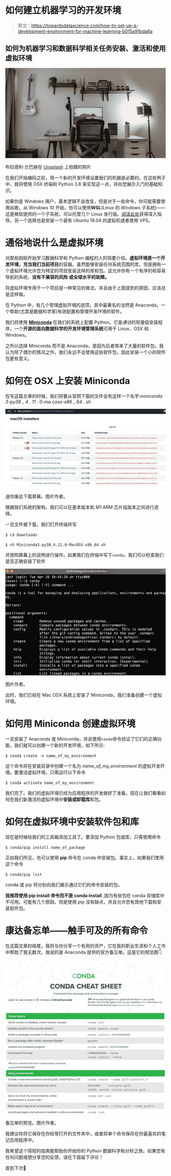 # 如何建立机器学习的开发环境

> 原文：<https://towardsdatascience.com/how-to-set-up-a-development-environment-for-machine-learning-b015a91bda8a>

## 如何为机器学习和数据科学相关任务安装、激活和使用虚拟环境

![](img/56bb364e7bb7704db9d33c8afa686790.png)

布拉德利·兰巴赫在 [Unsplash](https://unsplash.com/s/visual/5929a00a-b13e-4a55-80ef-0fec0fa1dc43?utm_source=unsplash&utm_medium=referral&utm_content=creditCopyText) 上拍摄的照片

在我们开始编码之前，用一个新的开发环境设置我们的机器是必要的。在这些例子中，我将使用 OSX 终端和 Python 3.8 来实现这一点，并向您展示入门的基础知识。

如果你是 Windows 用户，基本逻辑不会改变，但是对于一些命令，你可能需要使用谷歌。从 Windows 10 开始，你可以使用**WSL**(Linux 的 Windows 子系统)——这是微软提供的一个子系统，可以托管几个 Linux 发行版。[阅读此处](https://www.windowscentral.com/how-install-wsl2-windows-10)获得深入指导。另一个选择也是安装一个装有 Ubuntu 18.04 的虚拟机或者使用 VPS。

# 通俗地说什么是虚拟环境

对那些刚刚开始学习数据科学和 Python 编程的人的简要介绍。**虚拟环境是一个开发环境，充当我们当前项目**的容器。虽然能够安装任何系统范围的库，但是拥有一个虚拟环境允许您为特定的项目安装这样的库和包。这允许你有一个有序的和容易导航的系统，**没有不兼容的风险** **或全球水平的故障。**

将虚拟环境专用于一个项目是一种常见的做法，并且由于上面提到的原因，应该总是这样做。

在 Python 中，有几个管理虚拟环境的选项。其中最著名的当然是 Anaconda，一个帮助(尤其是数据科学家)有效配置和管理开发环境的软件。

我们将使用 [**Miniconda**](https://docs.conda.io/en/latest/miniconda.html) 在我们的系统上配置 Python。它是*康达*的轻量级安装程序，一个**开源的面向数据科学的开发环境管理系统**可用于 Linux、OSX 和 Windows。

之所以选择 Miniconda 而不是 Anaconda，是因为后者带来了大量的软件包，我认为除了偶尔的情况之外，我们永远不会使用这些软件包，因此安装一个小的软件包更有意义。

# 如何在 OSX 上安装 Miniconda

在写这篇文章的时候，我们将要从官网下载的文件会有这样一个名字:*miniconda 3-py38 _ 4 . 11 . 0-ma cosx-x86 _ 64 . sh*

![](img/1872bfaff9dffd94569f005fc87f8bd3.png)

迷你康达下载屏幕。图片作者。

根据我们系统的架构，我们可以在基本版本和 M1 ARM 芯片组版本之间进行选择。

一旦文件被下载，我们打开终端并写

`$ cd Downloads`

`$ sh Miniconda3-py38_4.11.0-MacOSX-x86_64.sh`

并按照屏幕上的说明进行操作。如果我们在终端中写下`conda`，我们可以检查我们是否正确安装了软件

![](img/e67f6ca9fbe32cc339e6f23dc60abd54.png)

图片作者。

此时，我们已经在 Mac OSX 系统上安装了 Miniconda，我们准备创建一个虚拟环境。

# 如何用 Miniconda 创建虚拟环境

一旦安装了 Anaconda 或 Miniconda，并且使用`conda`命令验证了它们的正确功能，我们就可以创建一个新的开发环境，如下所示:

`$ conda create -n name_of_my_environment`

这个命令将在安装目录中创建一个名为 *name_of_my_environment* 的虚拟开发环境。要激活虚拟环境，只需运行以下命令

`$ conda activate name_of_my_environment`

我们完了。我们的虚拟环境已经为应用程序的开发做好了准备。现在让我们看看如何在我们新激活的虚拟环境中**安装或卸载库**和包。

# 如何在虚拟环境中安装软件包和库

现在是时候给我们的工具箱添加工具了。要添加 Python 包或库，只需使用命令

`$ conda/pip install name_of_package`

正如我们所见，也可以使用 **pip** 命令在 conda 中安装包。事实上，如果我们使用这个命令

`$ conda/pip list`

conda 或 pip 将分别向我们展示通过它们的命令安装的包。

**我推荐使用 pip install 命令而不是 conda install** ,因为有些包在 conda 存储库中不可用。可能有几个原因，但是使用 pip 没有缺点，并且允许您有效地下载和安装软件包。

# 康达备忘单——触手可及的所有命令

在这篇文章的结尾，我将与你分享一个有用的资产，它在我的职业生涯和个人工作中帮助了我无数次。我说的是 Anaconda 提供的官方备忘单。这是它的预览图👇

![](img/3e42fac12d11e7cf9ed19d2b6f468067.png)

备忘单的预览。图片作者。

我建议你将它保存在你经常打开的文件夹中，或者将单个命令保存在你最喜欢的笔记应用程序中。

我希望这个简短的指南能帮助你开始你的 Python 数据科学和分析之旅。如果您有任何问题或想分享您的反馈，请在下面留下评论！

直到下次👋